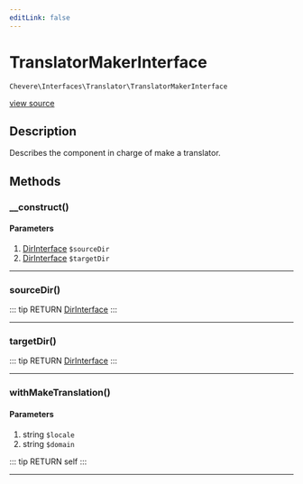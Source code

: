 ```yaml
---
editLink: false
---
```


# TranslatorMakerInterface

`Chevere\Interfaces\Translator\TranslatorMakerInterface`

[view source](https://github.com/chevere/chevere/blob/master/src/Chevere/Interfaces/Translator/TranslatorMakerInterface.php)

## Description

Describes the component in charge of make a translator.

## Methods

### __construct()

#### Parameters

1. [DirInterface](../Filesystem/DirInterface.md) `$sourceDir`
2. [DirInterface](../Filesystem/DirInterface.md) `$targetDir`

---

### sourceDir()

::: tip RETURN
[DirInterface](../Filesystem/DirInterface.md)
:::

---

### targetDir()

::: tip RETURN
[DirInterface](../Filesystem/DirInterface.md)
:::

---

### withMakeTranslation()

#### Parameters

1. string `$locale`
2. string `$domain`

::: tip RETURN
self
:::

---
